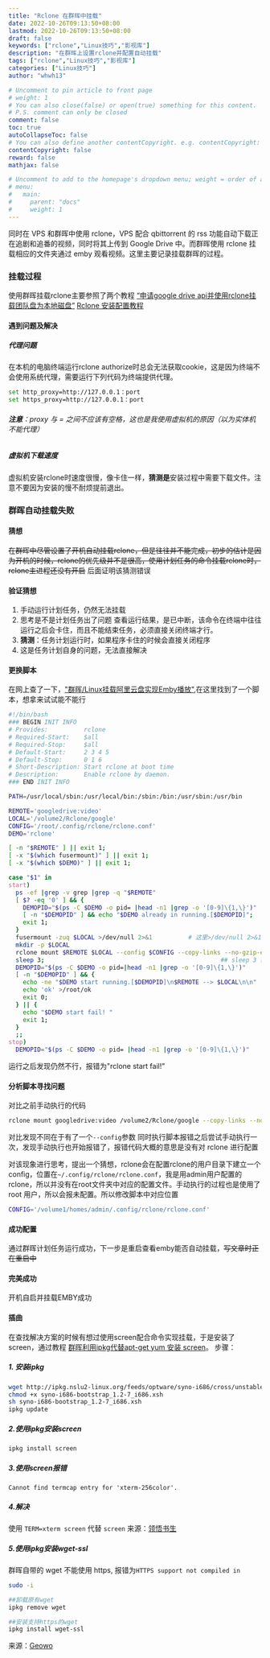 ```yaml
---
title: "Rclone 在群晖中挂载"
date: 2022-10-26T09:13:50+08:00
lastmod: 2022-10-26T09:13:50+08:00
draft: false
keywords: ["rclone","Linux技巧","影视库"]
description: "在群晖上设置rclone并配置自动挂载"
tags: ["rclone","Linux技巧","影视库"]
categories: ["Linux技巧"]
author: "whwh13"

# Uncomment to pin article to front page
# weight: 1
# You can also close(false) or open(true) something for this content.
# P.S. comment can only be closed
comment: false
toc: true
autoCollapseToc: false
# You can also define another contentCopyright. e.g. contentCopyright: "This is another copyright."
contentCopyright: false
reward: false
mathjax: false

# Uncomment to add to the homepage's dropdown menu; weight = order of article
# menu:
#   main:
#     parent: "docs"
#     weight: 1
---
```

同时在 VPS 和群晖中使用 rclone，VPS 配合 qbittorrent 的 rss 功能自动下载正在追剧和追番的视频，同时将其上传到 Google Drive 中。而群晖使用 rclone 挂载相应的文件夹通过 emby 观看视频。这里主要记录挂载群晖的过程。

### 挂载过程

使用群晖挂载rclone主要参照了两个教程
 [“申请google drive api并使用rclone挂载团队盘为本地磁盘”](https://blog.csdn.net/diqiudq/article/details/126070602)
[Rclone 安装配置教程](https://www.bilibili.com/read/cv16130034)

#### 遇到问题及解决

##### 代理问题

在本机的电脑终端运行rclone authorize时总会无法获取cookie，这是因为终端不会使用系统代理，需要运行下列代码为终端提供代理。

```sh
set http_proxy=http://127.0.0.1：port
set https_proxy=http://127.0.0.1：port
```

###### **注意**：proxy 与 = 之间不应该有空格，这也是我使用虚拟机的原因（以为实体机不能代理）

##### 虚拟机下载速度

虚拟机安装rclone时速度很慢，像卡住一样，**猜测是**安装过程中需要下载文件。注意不要因为安装的慢不耐烦提前退出。

<!--more-->

### 群晖自动挂载失败

#### 猜想

~~在群晖中尽管设置了开机自动挂载rclone，但是往往并不能完成，初步的估计是因为开机的时候，rclone的优先级并不是很高，使用计划任务的命令挂载rclone时，rclone主进程还没有开启~~
后面证明该猜测错误

#### 验证猜想

1. 手动运行计划任务，仍然无法挂载
2. 思考是不是计划任务出了问题
查看运行结果，是已中断，该命令在终端中往往运行之后会卡住，而且不能结束任务，必须直接关闭终端才行。
3. **猜测**：任务计划运行时，如果程序卡住的时候会直接关闭程序
4. 这是任务计划自身的问题，无法直接解决

#### 更换脚本

在网上查了一下，["群晖/Linux挂载阿里云盘实现Emby播放"](https://zhuanlan.zhihu.com/p/400651565),在这里找到了一个脚本，想拿来试试能不能行

```sh
#!/bin/bash
### BEGIN INIT INFO
# Provides:          rclone
# Required-Start:    $all
# Required-Stop:     $all
# Default-Start:     2 3 4 5
# Default-Stop:      0 1 6
# Short-Description: Start rclone at boot time
# Description:       Enable rclone by daemon.
### END INIT INFO

PATH=/usr/local/sbin:/usr/local/bin:/sbin:/bin:/usr/sbin:/usr/bin

REMOTE='googledrive:video'
LOCAL='/volume2/Rclone/google'
CONFIG='/root/.config/rclone/rclone.conf'
DEMO='rclone'

[ -n "$REMOTE" ] || exit 1;
[ -x "$(which fusermount)" ] || exit 1;
[ -x "$(which $DEMO)" ] || exit 1;

case "$1" in
start)
  ps -ef |grep -v grep |grep -q "$REMOTE"
  [ $? -eq '0' ] && {
    DEMOPID="$(ps -C $DEMO -o pid= |head -n1 |grep -o '[0-9]\{1,\}')"
    [ -n "$DEMOPID" ] && echo "$DEMO already in running.[$DEMOPID]";
    exit 1;
  }
  fusermount -zuq $LOCAL >/dev/null 2>&1          # 这里>/dev/null 2>&1意思是把输出全部丢弃
  mkdir -p $LOCAL
  rclone mount $REMOTE $LOCAL --config $CONFIG --copy-links --no-gzip-encoding --no-check-certificate --allow-other --allow-non-empty --umask 000 >/dev/null 2>&1 &
  sleep 3;                                                 ## sleep 3 表示暂停三秒再执行下一个任务
  DEMOPID="$(ps -C $DEMO -o pid=|head -n1 |grep -o '[0-9]\{1,\}')"
  [ -n "$DEMOPID" ] && {                                                              # -n 表示如果字符串长度不为0，返回true
    echo -ne "$DEMO start running.[$DEMOPID]\n$REMOTE --> $LOCAL\n\n"
    echo 'ok' >/root/ok
    exit 0;
  } || {
    echo "$DEMO start fail! "
    exit 1;
  }
  ;;
stop)
  DEMOPID="$(ps -C $DEMO -o pid= |head -n1 |grep -o '[0-9]\{1,\}')"
```

运行之后发现仍然不行，报错为"rclone start fail!"

#### 分析脚本寻找问题

对比之前手动执行的代码

```sh
rclone mount googledrive:video /volume2/Rclone/google --copy-links --no-gzip-encoding --no-check-certificate --allow-other --allow-non-empty --umask 000
```

对比发现不同在于有了一个`--config`参数
同时执行脚本报错之后尝试手动执行一次，发现手动执行也开始报错了，报错代码大概的意思是没有对 rclone 进行配置

对该现象进行思考，提出一个猜想，rclone会在配置rclone的用户目录下建立一个config，位置在`~/.config/rclone/rclone.conf`，我是用admin用户配置的rclone，所以并没有在root文件夹中对应的配置文件。手动执行的过程也是使用了 root 用户，所以会报未配置。所以修改脚本中对应位置

```sh
CONFIG='/volume1/homes/admin/.config/rclone/rclone.conf'
```

#### 成功配置

通过群晖计划任务运行成功，下一步是重启查看emby能否自动挂载，~~写文章时正在重启中~~

#### 完美成功

开机自启并挂载EMBY成功

#### 插曲

在查找解决方案的时候有想过使用screen配合命令实现挂载，于是安装了screen，通过教程 [群晖利用ipkg代替apt-get yum 安装 screen](https://lil.cx/527.html)。
步骤：

##### 1. 安装ipkg

```sh
wget http://ipkg.nslu2-linux.org/feeds/optware/syno-i686/cross/unstable/syno-i686-bootstrap_1.2-7_i686.xsh
chmod +x syno-i686-bootstrap_1.2-7_i686.xsh
sh syno-i686-bootstrap_1.2-7_i686.xsh
ipkg update
```

##### 2.使用ipkg安装screen

```sh
ipkg install screen
```

##### 3.使用screen报错

```er
Cannot find termcap entry for 'xterm-256color'.
```

##### 4.解决

使用 `TERM=xterm screen` 代替 `screen`
来源：[领悟书生](https://m.656463.com/wenda/Unixpmsycxcwzbdxterm256colordter_95)

##### 5.使用ipkg安装wget-ssl

群晖自带的 wget 不能使用 https, 报错为`HTTPS support not compiled in`

```sh
sudo -i

##卸载原有wget
ipkg remove wget

##安装支持https的wget
ipkg install wget-ssl
```

来源：[Geowo](https://www.cnblogs.com/geowo/p/14941705.html)
